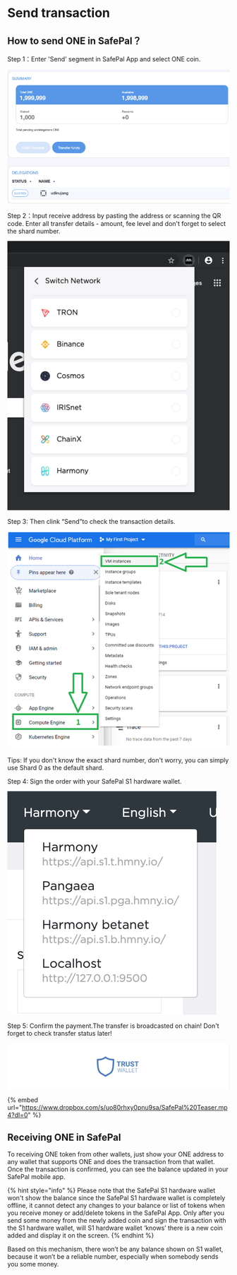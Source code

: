 # Send transaction

## How to send ONE in SafePal？

Step 1：Enter 'Send' segment in SafePal App and select ONE coin.

![](../../.gitbook/assets/image%20%2847%29.png)

Step 2：Input receive address by pasting the address or scanning the QR code. Enter all transfer details - amount, fee level and don't forget to select the shard number.

![](../../.gitbook/assets/image%20%2840%29.png)

Step 3: Then clink “Send”to check the transaction details.

![](../../.gitbook/assets/image%20%2810%29.png)

Tips: If you don't know the exact shard number, don't worry, you can simply use Shard 0 as the default shard.

Step 4: Sign the order with your SafePal S1 hardware wallet.

![](../../.gitbook/assets/image%20%2823%29.png)

Step 5: Confirm the payment.The transfer is broadcasted on chain! Don't forget to check transfer status later!

![](../../.gitbook/assets/image%20%2826%29.png)

{% embed url="https://www.dropbox.com/s/uo80rhxy0pnu9sa/SafePal%20Teaser.mp4?dl=0" %}

## Receiving ONE in SafePal

To receiving ONE token from other wallets, just show your ONE address to any wallet that supports ONE and does the transaction from that wallet. Once the transaction is confirmed, you can see the balance updated in your SafePal mobile app.

{% hint style="info" %}
Please note that the SafePal S1 hardware wallet won't show the balance since the SafePal S1 hardware wallet is completely offline, it cannot detect any changes to your balance or list of tokens when you receive money or add/delete tokens in the SafePal App. Only after you send some money from the newly added coin and sign the transaction with the S1 hardware wallet, will S1 hardware wallet ‘knows’ there is a new coin added and display it on the screen.
{% endhint %}

Based on this mechanism, there won’t be any balance shown on S1 wallet, because it won’t be a reliable number, especially when somebody sends you some money.





















